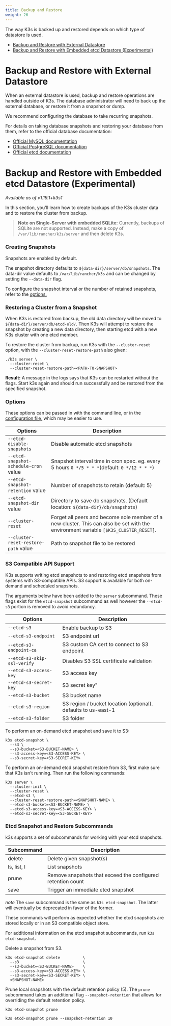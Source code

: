 ```yaml
---
title: Backup and Restore
weight: 26
---
```


The way K3s is backed up and restored depends on which type of datastore is used.

- [Backup and Restore with External Datastore](#backup-and-restore-with-external-datastore)
- [Backup and Restore with Embedded etcd Datastore (Experimental)](#backup-and-restore-with-embedded-etcd-datastore-experimental)

# Backup and Restore with External Datastore

When an external datastore is used, backup and restore operations are handled outside of K3s. The database administrator will need to back up the external database, or restore it from a snapshot or dump.

We recommend configuring the database to take recurring snapshots.

For details on taking database snapshots and restoring your database from them, refer to the official database documentation:

- [Official MySQL documentation](https://dev.mysql.com/doc/refman/8.0/en/replication-snapshot-method.html)
- [Official PostgreSQL documentation](https://www.postgresql.org/docs/8.3/backup-dump.html)
- [Official etcd documentation](https://etcd.io/docs/latest/op-guide/recovery/)

# Backup and Restore with Embedded etcd Datastore (Experimental)

_Available as of v1.19.1+k3s1_

In this section, you'll learn how to create backups of the K3s cluster data and to restore the cluster from backup.

>**Note on Single-Server with embedded SQLite:** Currently, backups of SQLite are not supported. Instead, make a copy of `/var/lib/rancher/k3s/server` and then delete K3s. 

### Creating Snapshots

Snapshots are enabled by default.

The snapshot directory defaults to `${data-dir}/server/db/snapshots`. The data-dir value defaults to `/var/lib/rancher/k3s` and can be changed by setting the `--data-dir` flag.

To configure the snapshot interval or the number of retained snapshots, refer to the [options.](#options)

### Restoring a Cluster from a Snapshot

When K3s is restored from backup, the old data directory will be moved to `${data-dir}/server/db/etcd-old/`. Then K3s will attempt to restore the snapshot by creating a new data directory, then starting etcd with a new K3s cluster with one etcd member.

To restore the cluster from backup, run K3s with the `--cluster-reset` option, with the `--cluster-reset-restore-path` also given:

```
./k3s server \
  --cluster-reset \
  --cluster-reset-restore-path=<PATH-TO-SNAPSHOT>
```

**Result:**  A message in the logs says that K3s can be restarted without the flags. Start k3s again and should run successfully and be restored from the specified snapshot.

### Options

These options can be passed in with the command line, or in the [configuration file,](/installation/install-options/#configuration-file ) which may be easier to use.

| Options | Description |
| ----------- | --------------- |
| `--etcd-disable-snapshots` | Disable automatic etcd snapshots |
| `--etcd-snapshot-schedule-cron` value  |  Snapshot interval time in cron spec. eg. every 5 hours `0 */5 * * *`(default: `0 */12 * * *`) |
| `--etcd-snapshot-retention` value  | Number of snapshots to retain (default: 5) |
| `--etcd-snapshot-dir` value  | Directory to save db snapshots. (Default location: `${data-dir}/db/snapshots`) |
| `--cluster-reset`  | Forget all peers and become sole member of a new cluster. This can also be set with the environment variable `[$K3S_CLUSTER_RESET]`.
| `--cluster-reset-restore-path` value | Path to snapshot file to be restored

### S3 Compatible API Support

K3s supports writing etcd snapshots to and restoring etcd snapshots from systems with S3-compatible APIs. S3 support is available for both on-demand and scheduled snapshots.

The arguments below have been added to the `server` subcommand. These flags exist for the `etcd-snapshot` subcommand as well however the `--etcd-s3` portion is removed to avoid redundancy.

| Options | Description |
| ----------- | --------------- |
| `--etcd-s3` | Enable backup to S3 |
| `--etcd-s3-endpoint` | S3 endpoint url |
| `--etcd-s3-endpoint-ca` | S3 custom CA cert to connect to S3 endpoint |
| `--etcd-s3-skip-ssl-verify` | Disables S3 SSL certificate validation |
| `--etcd-s3-access-key` |  S3 access key |
| `--etcd-s3-secret-key` | S3 secret key" |
| `--etcd-s3-bucket` | S3 bucket name |
| `--etcd-s3-region` | S3 region / bucket location (optional). defaults to us-east-1 |
| `--etcd-s3-folder` | S3 folder |

To perform an on-demand etcd snapshot and save it to S3:

```
k3s etcd-snapshot \
  --s3 \
  --s3-bucket=<S3-BUCKET-NAME> \
  --s3-access-key=<S3-ACCESS-KEY> \
  --s3-secret-key=<S3-SECRET-KEY>
```

To perform an on-demand etcd snapshot restore from S3, first make sure that K3s isn't running. Then run the following commands:

```
k3s server \
  --cluster-init \
  --cluster-reset \
  --etcd-s3 \
  --cluster-reset-restore-path=<SNAPSHOT-NAME> \
  --etcd-s3-bucket=<S3-BUCKET-NAME> \
  --etcd-s3-access-key=<S3-ACCESS-KEY> \
  --etcd-s3-secret-key=<S3-SECRET-KEY>
```

### Etcd Snapshot and Restore Subcommands

k3s supports a set of subcommands for working with your etcd snapshots.

| Subcommand | Description |
| ----------- | --------------- |
| delete      |  Delete given snapshot(s) |
| ls, list, l |  List snapshots |
| prune       |  Remove snapshots that exceed the configured retention count |
| save        |  Trigger an immediate etcd snapshot |

*note* The `save` subcommand is the same as `k3s etcd-snapshot`. The latter will eventually be deprecated in favor of the former.

These commands will perform as expected whether the etcd snapshots are stored locally or in an S3 compatible object store.

For additional information on the etcd snapshot subcommands, run `k3s etcd-snapshot`.

Delete a snapshot from S3.

```
k3s etcd-snapshot delete          \
  --s3                            \
  --s3-bucket=<S3-BUCKET-NAME>    \
  --s3-access-key=<S3-ACCESS-KEY> \
  --s3-secret-key=<S3-SECRET-KEY> \
  <SNAPSHOT-NAME>
```

Prune local snapshots with the default retention policy (5). The `prune` subcommand takes an additional flag `--snapshot-retention` that allows for overriding the default retention policy.

```
k3s etcd-snapshot prune
```

```
k3s etcd-snapshot prune --snapshot-retention 10
```
